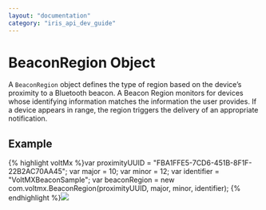 ```yaml
---
layout: "documentation"
category: "iris_api_dev_guide"
---
```

                             


BeaconRegion Object
===================

A `BeaconRegion` object defines the type of region based on the device’s proximity to a Bluetooth beacon. A Beacon Region monitors for devices whose identifying information matches the information the user provides. If a device appears in range, the region triggers the delivery of an appropriate notification.

Example
-------

{% highlight voltMx %}var proximityUUID = "FBA1FFE5-7CD6-451B-8F1F-22B2AC70AA45";
var major = 10;
var minor = 12; 
var identifier = "VoltMXBeaconSample";
var beaconRegion = new com.voltmx.BeaconRegion(proximityUUID, major, minor, identifier);
{% endhighlight %}![](resources/prettify/onload.png)

